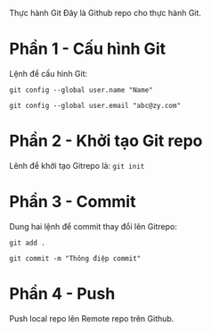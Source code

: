 Thực hành Git
Đây là Github repo cho thực hành Git.
# Phần 1 - Cấu hình Git
Lệnh để cấu hình Git:

`git config --global user.name "Name"`

`git config --global user.email "abc@zy.com"`

# Phần 2 - Khởi tạo Git repo
Lênh để khởi tạo Gitrepo là: `git init`
# Phần 3 - Commit
Dung hai lệnh để commit thay đổi lên Gitrepo:

`git add .`

`git commit -m "Thông điệp commit"`

# Phần 4 - Push
Push local repo lên Remote repo trên Github.
